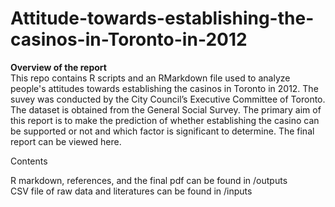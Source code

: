 # Attitude-towards-establishing-the-casinos-in-Toronto-in-2012

**Overview of the report** \
This repo contains R scripts and an RMarkdown file used to analyze people's attitudes towards establishing the casinos in Toronto in 2012. The suvey was conducted by the City Council’s Executive Committee of Toronto. The dataset is obtained from the General Social Survey. The primary aim of this report is to make the prediction of whether establishing the casino can be supported or not and which factor is significant to determine. The final report can be viewed here.

Contents

R markdown, references, and the final pdf can be found in /outputs \
CSV file of raw data and literatures can be found in /inputs 
